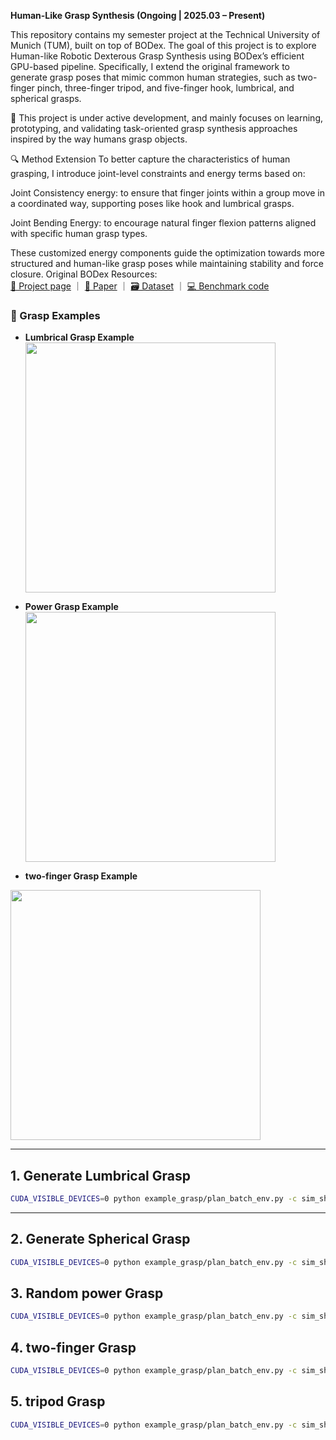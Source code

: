 **Human-Like Grasp Synthesis (Ongoing | 2025.03 – Present)**  

This repository contains my semester project at the Technical University of Munich (TUM), built on top of BODex.
The goal of this project is to explore Human-like Robotic Dexterous Grasp Synthesis using BODex’s efficient GPU-based pipeline.
Specifically, I extend the original framework to generate grasp poses that mimic common human strategies, such as two-finger pinch, three-finger tripod, and five-finger hook, lumbrical, and spherical grasps.

🔧 This project is under active development, and mainly focuses on learning, prototyping, and validating task-oriented grasp synthesis approaches inspired by the way humans grasp objects.

🔍 Method Extension
To better capture the characteristics of human grasping, I introduce joint-level constraints and energy terms based on:

Joint Consistency energy: to ensure that finger joints within a group move in a coordinated way, supporting poses like hook and lumbrical grasps.

Joint Bending Energy: to encourage natural finger flexion patterns aligned with specific human grasp types.

These customized energy components guide the optimization towards more structured and human-like grasp poses while maintaining stability and force closure.
Original BODex Resources:  
[📄 Project page](https://pku-epic.github.io/BODex) ｜ [📑 Paper](https://arxiv.org/abs/2412.16490) ｜ [🗃️ Dataset](https://huggingface.co/datasets/JiayiChenPKU/BODex) ｜ [💻 Benchmark code](https://github.com/JYChen18/DexGraspBench)
### 📸 Grasp Examples

- **Lumbrical Grasp Example**  
  <img src="https://github.com/user-attachments/assets/9d64d609-d9a1-4519-94a1-816f82c4e511" width="400"/>

- **Power Grasp Example**  
  <img src="https://github.com/user-attachments/assets/8cd0dfc2-358a-4caf-96bc-5342d1da5bdb" width="400"/>
- **two-finger Grasp Example**
 <img src="https://github.com/user-attachments/assets/d3b7d933-5fa7-48ee-82b7-d484758fccf9" width="400"/> 

---

## 1. Generate Lumbrical Grasp

```bash
CUDA_VISIBLE_DEVICES=0 python example_grasp/plan_batch_env.py -c sim_shadow/fc_lumbrical.yml -w 20

```
---

## 2. Generate Spherical Grasp

```bash
CUDA_VISIBLE_DEVICES=0 python example_grasp/plan_batch_env.py -c sim_shadow/fc_spherical.yml -w 20

```
## 3. Random power Grasp

```bash
CUDA_VISIBLE_DEVICES=0 python example_grasp/plan_batch_env.py -c sim_shadow/fc_power.yml -w 20

```
## 4. two-finger Grasp
```bash
CUDA_VISIBLE_DEVICES=0 python example_grasp/plan_batch_env.py -c sim_shadow/fc_2finger.yml -w 20

```
## 5. tripod Grasp
```bash
CUDA_VISIBLE_DEVICES=0 python example_grasp/plan_batch_env.py -c sim_shadow/fc_3finger.yml -w 20

```


